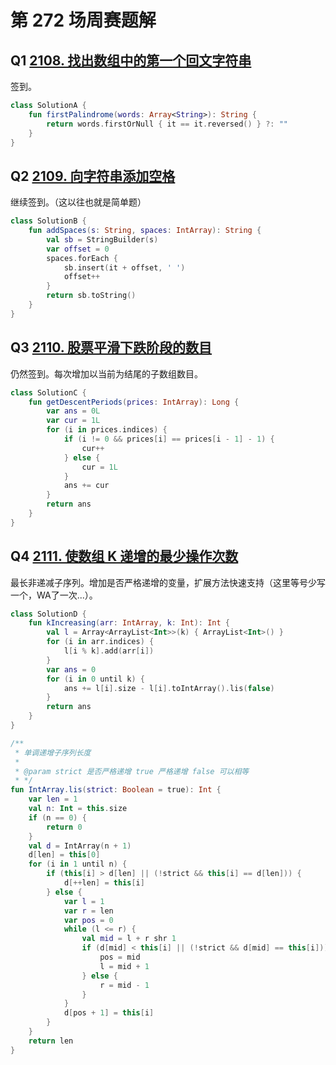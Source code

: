 # 第 272 场周赛题解

## Q1 [2108. 找出数组中的第一个回文字符串](https://leetcode-cn.com/problems/find-first-palindromic-string-in-the-array/)

签到。

```kotlin
class SolutionA {
    fun firstPalindrome(words: Array<String>): String {
        return words.firstOrNull { it == it.reversed() } ?: ""
    }
}
```

## Q2 [2109. 向字符串添加空格](https://leetcode-cn.com/problems/adding-spaces-to-a-string/)

继续签到。（这以往也就是简单题）

```kotlin
class SolutionB {
    fun addSpaces(s: String, spaces: IntArray): String {
        val sb = StringBuilder(s)
        var offset = 0
        spaces.forEach {
            sb.insert(it + offset, ' ')
            offset++
        }
        return sb.toString()
    }
}
```

## Q3 [2110. 股票平滑下跌阶段的数目](https://leetcode-cn.com/problems/number-of-smooth-descent-periods-of-a-stock/)

仍然签到。每次增加以当前为结尾的子数组数目。

```Kotlin
class SolutionC {
    fun getDescentPeriods(prices: IntArray): Long {
        var ans = 0L
        var cur = 1L
        for (i in prices.indices) {
            if (i != 0 && prices[i] == prices[i - 1] - 1) {
                cur++
            } else {
                cur = 1L
            }
            ans += cur
        }
        return ans
    }
}
```

## Q4 [2111. 使数组 K 递增的最少操作次数](https://leetcode-cn.com/problems/minimum-operations-to-make-the-array-k-increasing/)

最长非递减子序列。增加是否严格递增的变量，扩展方法快速支持（这里等号少写一个，WA了一次...）。

```kotlin
class SolutionD {
    fun kIncreasing(arr: IntArray, k: Int): Int {
        val l = Array<ArrayList<Int>>(k) { ArrayList<Int>() }
        for (i in arr.indices) {
            l[i % k].add(arr[i])
        }
        var ans = 0
        for (i in 0 until k) {
            ans += l[i].size - l[i].toIntArray().lis(false)
        }
        return ans
    }
}

/**
 * 单调递增子序列长度
 *
 * @param strict 是否严格递增 true 严格递增 false 可以相等
 * */
fun IntArray.lis(strict: Boolean = true): Int {
    var len = 1
    val n: Int = this.size
    if (n == 0) {
        return 0
    }
    val d = IntArray(n + 1)
    d[len] = this[0]
    for (i in 1 until n) {
        if (this[i] > d[len] || (!strict && this[i] == d[len])) {
            d[++len] = this[i]
        } else {
            var l = 1
            var r = len
            var pos = 0
            while (l <= r) {
                val mid = l + r shr 1
                if (d[mid] < this[i] || (!strict && d[mid] == this[i])) {
                    pos = mid
                    l = mid + 1
                } else {
                    r = mid - 1
                }
            }
            d[pos + 1] = this[i]
        }
    }
    return len
}
```